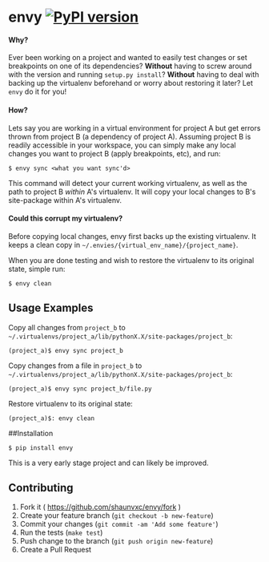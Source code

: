 # envy [![PyPI version](https://badge.fury.io/py/envy.svg)](https://badge.fury.io/py/envy)

#### Why?
Ever been working on a project and wanted to easily test changes or set breakpoints on one of its dependencies? **Without** having to screw around with the version and running `setup.py install`? **Without** having to deal with backing up the virtualenv beforehand or worry about restoring it later?  Let `envy` do it for you!   

#### How?
Lets say you are working in a virtual environment for project A but get errors thrown from project B (a dependency of project A).  Assuming project B is readily accessible in your workspace, you can simply make any local changes you want to project B (apply breakpoints, etc), and run:

    $ envy sync <what you want sync'd>
  
This command will detect your current working virtualenv, as well as the path to project B *within* A's virtualenv.  It will copy your local changes to B's site-package within A's virtualenv.

#### Could this corrupt my virtualenv?
Before copying local changes, envy first backs up the existing virtualenv.  It keeps a clean copy in       `~/.envies/{virtual_env_name}/{project_name}`.

When you are done testing and wish to restore the virtualenv to its original state, simple run:

    $ envy clean

## Usage Examples
Copy all changes from `project_b` to `~/.virtualenvs/project_a/lib/pythonX.X/site-packages/project_b`:


`(project_a)$ envy sync project_b `

Copy changes from a file in `project_b` to `~/.virtualenvs/project_a/lib/pythonX.X/site-packages/project_b`:


`(project_a)$ envy sync project_b/file.py`

Restore virtualenv to its original state:

`(project_a)$: envy clean`

##Installation

`$ pip install envy`

This is a very early stage project and can likely be improved.  

## Contributing
1. Fork it ( https://github.com/shaunvxc/envy/fork )
1. Create your feature branch (`git checkout -b new-feature`)
1. Commit your changes (`git commit -am 'Add some feature'`)
1. Run the tests (`make test`)
1. Push change to the branch (`git push origin new-feature`)
1. Create a Pull Request



